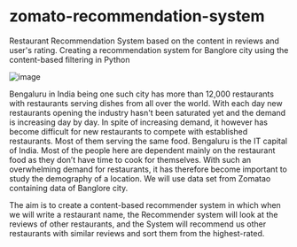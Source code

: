 # zomato-recommendation-system
Restaurant Recommendation System based on the content in reviews and user's rating. 
Creating a recommendation system for Banglore city using the content-based filtering in Python


![image](https://user-images.githubusercontent.com/22676619/161100827-a6b2bff3-78c7-4495-99b3-4adb2056f96c.png)

Bengaluru in India being one such city has more than 12,000 restaurants with restaurants serving dishes from all over the world. With each day new restaurants opening the industry hasn't been saturated yet and the demand is increasing day by day. In spite of increasing demand, it however has become difficult for new restaurants to compete with established restaurants. Most of them serving the same food. Bengaluru is the IT capital of India. Most of the people here are dependent mainly on the restaurant food as they don’t have time to cook for themselves. With such an overwhelming demand for restaurants, it has therefore become important to study the demography of a location. We will use data set from Zomatao containing data of Banglore city.

The aim is to create a content-based recommender system in which when we will write a restaurant name, the Recommender system will look at the reviews of other restaurants, and the System will recommend us other restaurants with similar reviews and sort them from the highest-rated.
